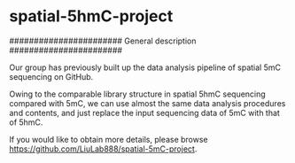 # spatial-5hmC-project
####################### General description #######################

Our group has previously built up the data analysis pipeline of spatial 5mC sequencing on GitHub.

Owing to the comparable library structure in spatial 5hmC sequencing compared with 5mC, we can use almost the same data analysis procedures and contents, and just replace the input sequencing data of 5mC with that of 5hmC. 

If you would like to obtain more details, please browse https://github.com/LiuLab888/spatial-5mC-project.
